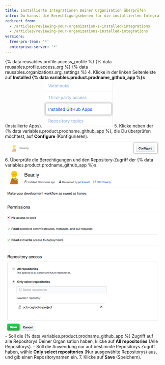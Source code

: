 ```yaml
---
title: Installierte Integrationen Deiner Organisation überprüfen
intro: Du kannst die Berechtigungsebenen für die installierten Integrationen Deiner Organisation überprüfen und den Zugriff jeder Integration auf die Repositorys Deiner Organisation konfigurieren.
redirect_from:
  - /articles/reviewing-your-organization-s-installed-integrations
  - /articles/reviewing-your-organizations-installed-integrations
versions:
  free-pro-team: '*'
  enterprise-server: '*'
---
```


{% data reusables.profile.access_profile %}
{% data reusables.profile.access_org %}
{% data reusables.organizations.org_settings %}
4. Klicke in der linken Seitenleiste auf **Installed {% data variables.product.prodname_github_app %}s** (Installierte Apps). ![Registerkarte „Installed {% data variables.product.prodname_github_app %}s“ (Installierte Apps) in der Seitenleiste mit den Organisationseinstellungen](/assets/images/help/organizations/org-settings-installed-github-apps.png)
5. Klicke neben der {% data variables.product.prodname_github_app %}, die Du überprüfen möchtest, auf **Configure** (Konfigurieren). ![Schaltfläche „Configure“ (Konfigurieren)](/assets/images/help/organizations/configure-installed-integration-button.png)
6. Überprüfe die Berechtigungen und den Repository-Zugriff der {% data variables.product.prodname_github_app %}s. ![Option zur Festlegung des Zugriffs der {% data variables.product.prodname_github_app %} auf alle oder ausgewählte Repositorys](/assets/images/help/organizations/toggle-integration-repo-access.png)
    - Soll die {% data variables.product.prodname_github_app %} Zugriff auf alle Repositorys Deiner Organisation haben, klicke auf **All repositories** (Alle Repositorys).
    - Soll die Anwendung nur auf bestimmte Repositorys Zugriff haben, wähle **Only select repositories** (Nur ausgewählte Repositorys) aus, und gib einen Repositorynamen ein.
7. Klicke auf **Save** (Speichern).
